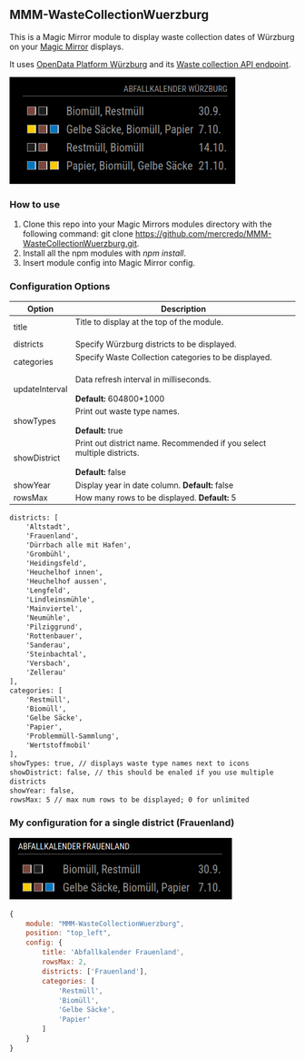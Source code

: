 ## MMM-WasteCollectionWuerzburg

This is a Magic Mirror module to display waste collection dates of Würzburg on your [Magic Mirror](https://github.com/MagicMirrorOrg/MagicMirror) displays.

It uses [OpenData Platform Würzburg](https://opendata.wuerzburg.de) and its [Waste collection API endpoint](https://opendata.wuerzburg.de/explore/dataset/abfallkalender-wuerzburg/api).

![Screenshot](mmm-wastecollectionwuerzburg.png)

### How to use
1. Clone this repo into your Magic Mirrors modules directory with the following command: git clone https://github.com/mercredo/MMM-WasteCollectionWuerzburg.git.
2. Install all the npm modules with *npm install*.
3. Insert module config into Magic Mirror config.

### Configuration Options
| Option | Description |
|---|---|
| title | Title to display at the top of the module. <br><br> |
| districts | Specify Würzburg districts to be displayed.
| categories | Specify Waste Collection categories to be displayed. <br><br> |
| updateInterval | Data refresh interval in milliseconds. <br><br> **Default:** 604800*1000 |
| showTypes | Print out waste type names. <br><br> **Default:** true |
| showDistrict | Print out district name. Recommended if you select multiple districts. <br><br> **Default:** false |
| showYear | Display year in date column. **Default:** false |
| rowsMax | How many rows to be displayed. **Default:** 5


```
districts: [
    'Altstadt',
    'Frauenland',
    'Dürrbach alle mit Hafen',
    'Grombühl',
    'Heidingsfeld',
    'Heuchelhof innen',
    'Heuchelhof aussen',
    'Lengfeld',
    'Lindleinsmühle',
    'Mainviertel',
    'Neumühle',
    'Pilziggrund',
    'Rottenbauer',
    'Sanderau',
    'Steinbachtal',
    'Versbach',
    'Zellerau'
],
categories: [
    'Restmüll',
    'Biomüll',
    'Gelbe Säcke',
    'Papier',
    'Problemmüll-Sammlung',
    'Wertstoffmobil'
],
showTypes: true, // displays waste type names next to icons
showDistrict: false, // this should be enaled if you use multiple districts
showYear: false,
rowsMax: 5 // max num rows to be displayed; 0 for unlimited

```

### My configuration for a single district (Frauenland)

![Screenshot](mmm-wastecol-custom.png)

```js
{
    module: "MMM-WasteCollectionWuerzburg",
    position: "top_left",
    config: {
        title: 'Abfallkalender Frauenland',
        rowsMax: 2,
        districts: ['Frauenland'],
        categories: [ 
            'Restmüll',
            'Biomüll',
            'Gelbe Säcke',
            'Papier'
        ]
    }
}
```
